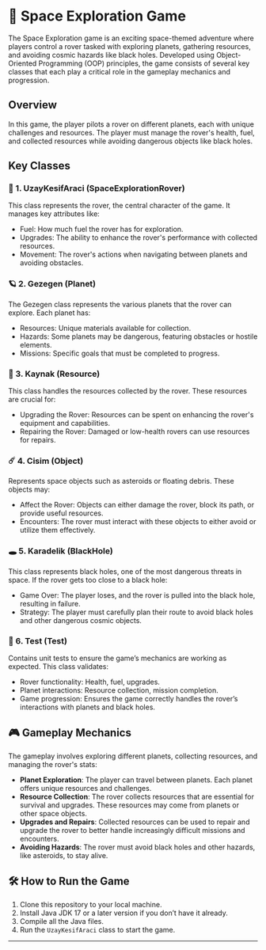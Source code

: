 
# 🚀 Space Exploration Game

The Space Exploration game is an exciting space-themed adventure where players control a rover tasked with exploring planets, gathering resources, and avoiding cosmic hazards like black holes. Developed using Object-Oriented Programming (OOP) principles, the game consists of several key classes that each play a critical role in the gameplay mechanics and progression.

##  Overview

In this game, the player pilots a rover on different planets, each with unique challenges and resources. The player must manage the rover's health, fuel, and collected resources while avoiding dangerous objects like black holes.

##  Key Classes

### 🤖 1. UzayKesifAraci (SpaceExplorationRover)
This class represents the rover, the central character of the game. It manages key attributes like:

- Fuel: How much fuel the rover has for exploration.  
- Upgrades: The ability to enhance the rover's performance with collected resources.  
- Movement: The rover's actions when navigating between planets and avoiding obstacles.  

### 🪐 2. Gezegen (Planet)
The Gezegen class represents the various planets that the rover can explore. Each planet has:

- Resources: Unique materials available for collection.  
- Hazards: Some planets may be dangerous, featuring obstacles or hostile elements.  
- Missions: Specific goals that must be completed to progress.  

### 💎 3. Kaynak (Resource)
This class handles the resources collected by the rover. These resources are crucial for:

- Upgrading the Rover: Resources can be spent on enhancing the rover's equipment and capabilities.  
- Repairing the Rover: Damaged or low-health rovers can use resources for repairs.  

### ☄️ 4. Cisim (Object)
Represents space objects such as asteroids or floating debris. These objects may:

- Affect the Rover: Objects can either damage the rover, block its path, or provide useful resources.  
- Encounters: The rover must interact with these objects to either avoid or utilize them effectively.  

### 🕳️ 5. Karadelik (BlackHole)
This class represents black holes, one of the most dangerous threats in space. If the rover gets too close to a black hole:

- Game Over: The player loses, and the rover is pulled into the black hole, resulting in failure.  
- Strategy: The player must carefully plan their route to avoid black holes and other dangerous cosmic objects.  

### 🧪 6. Test (Test)
Contains unit tests to ensure the game’s mechanics are working as expected. This class validates:

- Rover functionality: Health, fuel, upgrades.  
- Planet interactions: Resource collection, mission completion.  
- Game progression: Ensures the game correctly handles the rover’s interactions with planets and black holes.  

## 🎮 Gameplay Mechanics

The gameplay involves exploring different planets, collecting resources, and managing the rover's stats:

- **Planet Exploration**: The player can travel between planets. Each planet offers unique resources and challenges.  
- **Resource Collection**: The rover collects resources that are essential for survival and upgrades. These resources may come from planets or other space objects.  
- **Upgrades and Repairs**: Collected resources can be used to repair and upgrade the rover to better handle increasingly difficult missions and encounters.  
- **Avoiding Hazards**: The rover must avoid black holes and other hazards, like asteroids, to stay alive.  

## 🛠️ How to Run the Game

1. Clone this repository to your local machine.  
2. Install Java JDK 17 or a later version if you don’t have it already.  
3. Compile all the Java files.  
4. Run the `UzayKesifAraci` class to start the game.  

---
